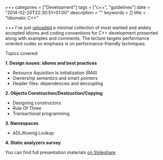 +++
categories = ["Development"]
tags = ["c++", "guidelines"]
date = "2014-02-20T22:30:51+01:00"
description = ""
keywords = []
title = "Idiomatic C++"

+++
I've just [uploaded][slideshare]
a minimal collection of most wanted and widely accepted idioms and coding conventions for C++ development presented
along with examples and comments. The lecture targets performance oriented codes so emphasis is on performance-friendly techniques.

Topics covered:

**1\. Design issues: idioms and best practices**

*   Resource Aquisition Is Initialization (RAII)
*   Ownership semantics and smart pointers
*   Header files: dependencies and decoupling

**2\. Objects Construction/Destruction/Copying**

*   Designing constructors
*   Rule Of Three
*   Transactional programming

**3\. Namespaces**

*   ADL/Koenig Lookup

**4\. Static analyzers survey**


You can find full presentation materials [on Slideshare][slideshare].

[slideshare]: (http://www.slideshare.net/fficarelli/idiomatic-c)

